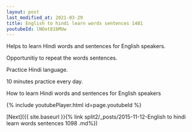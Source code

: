 ```yaml
---
layout: post
last_modified_at: 2021-03-29
title: English to hindi learn words sentences 1481 
youtubeId: lNOot81bMUw
---
```

 
 
Helps to learn Hindi words and sentences for English speakers.

Opportunitiy to repeat the words sentences. 

Practice Hindi language. 
 
10 minutes practice every day. 
 
How to learn Hindi words and sentences for English speakers 
 
{% include youtubePlayer.html id=page.youtubeId %}
 
 
[Next]({{ site.baseurl }}{% link  split2/_posts/2015-11-12-English to hindi learn words sentences 1098 .md%})
 
